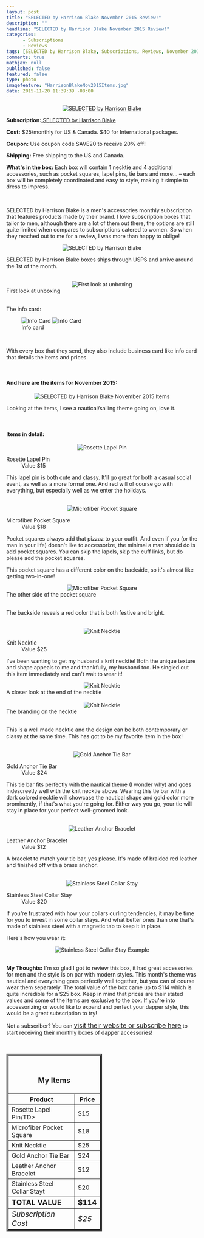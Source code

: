 ```yaml
---
layout: post
title: "SELECTED by Harrison Blake November 2015 Review!"
description: ""
headline: "SELECTED by Harrison Blake November 2015 Review!"
categories: 
      - Subscriptions
      - Reviews
tags: [SELECTED by Harrison Blake, Subscriptions, Reviews, November 2015]
comments: true
mathjax: null
published: false
featured: false
type: photo
imagefeature: "HarrisonBlakeNov2015Items.jpg"
date: 2015-11-20 11:39:39 -08:00
---
```


<center><a href="http://www.harrisonblakeapparel.com/selected-monthly-club/" target="_blank">
<img src="/images/HarrisonBlakeNov2015Box2.jpg" border="0" style="border:none;max-width:100%;" alt="SELECTED by Harrison Blake" />
</a></center>
<p><b>Subscription:</b><a href="http://www.harrisonblakeapparel.com/selected-monthly-club/" target="_blank"> SELECTED by Harrison Blake</a></p>
<p><b>Cost:</b> $25/monthly for US & Canada. $40 for International packages.</p>
<p><b>Coupon:</b> Use coupon code SAVE20 to receive 20% off!</p>
<p><b>Shipping:</b> Free shipping to the US and Canada.</p>
<p><b>What's in the box:</b> Each box will contain 1 necktie and 4 additional accessories, such as pocket squares, lapel pins, tie bars and more... – each box will be completely coordinated and easy to style, making it simple to dress to impress.</p>

<br>

<p>SELECTED by Harrison Blake is a men's accessories monthly subscription that features products made by their brand. I love subscription boxes that tailor to men, although there are a lot of them out there, the options are still quite limited when compares to subscriptions catered to women. So when they reached out to me for a review, I was more than happy to oblige!</p>

<center><img src="/images/HarrisonBlakeNov2015Package.jpg" border="0" style="border:none;max-width:100%;" alt="SELECTED by Harrison Blake" /></center>

<p>SELECTED by Harrison Blake boxes ships through USPS and arrive around the 1st of the month.</p>

<br>

<center><img src="/images/HarrisonBlakeNov2015OpenBox.jpg" border="0" style="border:none;max-width:100%;" alt="First look at unboxing" /></center>
<figcaption>First look at unboxing</figcaption>

<br>

<p>The info card:</p>
<figure class="half">
            <img src="/images/HarrisonBlakeNov2015Info.jpg" border="0" style="border:none;max-width:100%;" alt="Info Card" />
            <img src="/images/HarrisonBlakeNov2015Info2.jpg" border="0" style="border:none;max-width:100%;" alt="Info Card" /></a>
            <figcaption>Info card</figcaption>
</figure>

<br>

<p>With every box that they send, they also include business card like info card that details the items and prices.</p>

<br>

<H4>And here are the items for November 2015:</H4>

<center><img src="/images/HarrisonBlakeNov2015Items.jpg" border="0" style="border:none;max-width:100%;" alt="SELECTED by Harrison Blake November 2015 Items" /></center>

<p>Looking at the items, I see a nautical/sailing theme going on, love it.</p>

<br>

<H4>Items in detail:</H4>

<center><img src="/images/HarrisonBlakeNov2015RosetteLapelPin.jpg" border="0" style="border:none;max-width:100%;" alt="Rosette Lapel Pin" /></center>

<DL>
<DT>Rosette Lapel Pin</DT>
<DD>Value $15</DD>
</DL>

<p>This lapel pin is both cute and classy. It'll go great for both a casual social event, as well as a more formal one. And red will of course go with everything, but especially well as we enter the holidays.</p>

<br>

<center><img src="/images/HarrisonBlakeNov2015PocketSquare.jpg" border="0" style="border:none;max-width:100%;" alt="Microfiber Pocket Square" /></center>

<DL>
<DT>Microfiber Pocket Square</DT>
<DD>Value $18</DD>
</DL>

<p>Pocket squares always add that pizzaz to your outfit. And even if you (or the man in your life) doesn't like to accessorize, the minimal a man should do is add pocket squares. You can skip the lapels, skip the cuff links, but do please add the pocket squares.</p>

<p>This pocket square has a different color on the backside, so it's almost like getting two-in-one!</p>

<center><img src="/images/HarrisonBlakeNov2015PocketSquare2.jpg" border="0" style="border:none;max-width:100%;" alt="Microfiber Pocket Square" /></center>
<figcaption>The other side of the pocket square</figcaption>

<br>

<p>The backside reveals a red color that is both festive and bright.</p>

<br>

<center><img src="/images/HarrisonBlakeNov2015KnitTie.jpg" border="0" style="border:none;max-width:100%;" alt="Knit Necktie" /></center>

<DL>
<DT>Knit Necktie</DT>
<DD>Value $25</DD>
</DL>

<p>I've been wanting to get my husband a knit necktie! Both the unique texture and shape appeals to me and thankfully, my husband too. He singled out this item immediately and can't wait to wear it!</p>

<center><img src="/images/HarrisonBlakeNov2015KnitTie2.jpg" border="0" style="border:none;max-width:100%;" alt="Knit Necktie" /></center>
<figcaption>A closer look at the end of the necktie</figcaption>

<br>

<center><img src="/images/HarrisonBlakeNov2015KnitTie3.jpg" border="0" style="border:none;max-width:100%;" alt="Knit Necktie" /></center>
<figcaption>The branding on the necktie</figcaption>

<br>

<p>This is a well made necktie and the design can be both contemporary or classy at the same time. This has got to be my favorite item in the box!</p>

<br>

<center><img src="/images/HarrisonBlakeNov2015GoldAnchorTieBar.jpg" border="0" style="border:none;max-width:100%;" alt="Gold Anchor Tie Bar" /></center>

<DL>
<DT>Gold Anchor Tie Bar</DT>
<DD>Value $24</DD>
</DL>

<p>This tie bar fits perfectly with the nautical theme (I wonder why) and goes indescreetly well with the knit necktie above. Wearing this tie bar with a dark colored necktie will showcase the nautical shape and gold color more prominently, if that's what you're going for. Either way you go, your tie will stay in place for your perfect well-groomed look.</p>

<br>

<center><img src="/images/HarrisonBlakeNov2015AnchorBracelet.jpg" border="0" style="border:none;max-width:100%;" alt="Leather Anchor Bracelet" /></center>

<DL>
<DT>Leather Anchor Bracelet</DT>
<DD>Value $12</DD>
</DL>

<p>A bracelet to match your tie bar, yes please. It's made of braided red leather and finished off with a brass anchor.</p>

<br>

<center><img src="/images/HarrisonBlakeNov2015CollarStay.jpg" border="0" style="border:none;max-width:100%;" alt="Stainless Steel Collar Stay" /></center>

<DL>
<DT>Stainless Steel Collar Stay</DT>
<DD>Value $20</DD>
</DL>

<p>If you're frustrated with how your collars curling tendencies, it may be time for you to invest in some collar stays. And what better ones than one that's made of stainless steel with a magnetic tab to keep it in place.</p>

<p>Here's how you wear it:</p>

<center><img src="/images/HarrisonBlakeNov2015CollarStay2.jpg" border="0" style="border:none;max-width:100%;" alt="Stainless Steel Collar Stay Example" /></center>

<br>

<p><i class="icon-exclamation-sign"></i><b> My Thoughts:</b> I'm so glad I got to review this box, it had great accessories for men and the style is on par with modern styles. This month's theme was nautical and everything goes perfectly well together, but you can of course wear them separately. The total value of the box came up to $114 which is quite incredible for a $25 box. Keep in mind that prices are their stated values and some of the items are exclusive to the box. If you're into accessorizing or would like to expand and perfect your dapper style, this would be a great subscription to try!</p>

<p>Not a subscriber? You can <a href="http://www.harrisonblakeapparel.com/selected-monthly-club/" target="_blank"><big>visit their website or subscribe here</big></a> to start receiving their monthly boxes of dapper accessories!</p>
<br>

<TABLE  BORDER="5" style="width:50%">
   <TR>
      <TH COLSPAN="2">
         <H3><BR><center>My Items</center></H3>
      </TH>
   </TR>
      <TH>Product</TH>
      <TH>Price</TH>
  <TR>
      <TD>Rosette Lapel Pin/TD>
      <TD>$15</TD>
   </TR>
   <TR>
      <TD>Microfiber Pocket Square</TD>
      <TD>$18</TD>
   </TR>
  <TR>
      <TD>Knit Necktie</TD>
      <TD>$25</TD>
   </TR>
   <TR>
      <TD>Gold Anchor Tie Bar</TD>
      <TD>$24</TD>
   </TR>
   <TR>
      <TD>Leather Anchor Bracelet</TD>
      <TD>$12</TD>
   </TR>
      <TR>
      <TD>Stainless Steel Collar Stayt</TD>
      <TD>$20</TD>
   </TR>
   <TR>
      <TD><b><big>TOTAL VALUE</big></b></TD>
      <TD><b><big>$114</big></b></TD>
   </TR>
   <TR>
      <TD><i><big>Subscription Cost</big></i></TD>
      <TD><i><big>$25</big></i></TD>
   </TR>
</TABLE>
